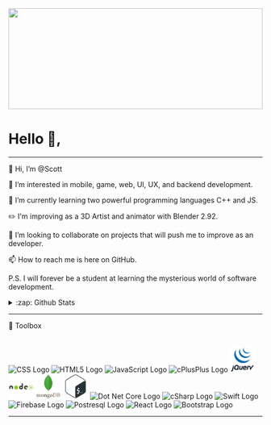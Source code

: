 <img height="200px" width="100%" src=https://www.designyourway.net/blog/wp-content/uploads/2018/12/programming-wallpaper4-700x438.jpg>

<!--
<p align="center">
   <a href="https://www.linkedin.com/in/lamontescott?lipi=urn%3Ali%3Apage%3Ad_flagship3_profile_view_base_contact_details%3BOsdbI1Z%2BRZS3k87PffWzqA%3D%3D">
   <img src="https://img.shields.io/badge/Linkedin-blue?style=flat-square&logo=linkedin&labelColor=blue">
   </a>
   <a href="https://lamontescott.github.io/personal-website/">
   <img src="">
   </a>
   <img src="https://img.shields.io/github/last-commit/lamontescott/personal-website?style=flat-square">
   <img src="https://img.shields.io/github/repo-size/lamontescott/personal-website?style=flat-square">
   </p>
-->
                                                                                                                                            
 <!--Donwload, other, Website, Github Last Commit, Github repo, Github repo size-->                                                                                                                                
<!--Allow Me to Introduce Myself -->
# Hello 👋, 

---
<!--Bio-->
<p>👋 Hi, I’m @Scott</p>
<p>👀 I’m interested in mobile, game, web, UI, UX, and backend development.</p>
<p>🌱 I’m currently learning two powerful programming languages C++ and JS.<p
<p>✏️ I'm improving as a 3D Artist and animator with Blender 2.92.</p>
<p>💞️ I’m looking to collaborate on projects that will push me to improve as an developer.</p>
<p>📫 How to reach me is here on GitHub.</p>
<p>P.S. I will forever be a student at learning the mysterious world of software development.</p>


 <!--Github Stats-->

<details>
    <summary>:zap: Github Stats </summary>
    
   
  <img align="center" src="https://github-readme-stats.vercel.app/api?username=lamontescott&theme=tokyonight&show_icons=true">
    
    
  <img align="center" src="https://github-readme-stats.vercel.app/api/top-langs/?username=lamontescott&layout=compact&theme=tokyonight">
   
</details>
         

         
         
---
<!--Toolbox-->
🧰 Toolbox
 <br>
 <br>
 <br>
<img src="https://cdn.worldvectorlogo.com/logos/css-3.svg" alt="CSS Logo" width="50" height="50"/>
<img src="https://cdn.worldvectorlogo.com/logos/html-1.svg" alt="HTML5 Logo" width="50" height="50"/> 
<img src="https://user-images.githubusercontent.com/63941608/126529691-5761ecf0-ce7e-4aa3-b6b5-4965069055e4.png" alt="JavaScript Logo" width="50" height="50"/> 
<img src="https://cdn.worldvectorlogo.com/logos/c.svg" alt="cPlusPlus Logo" width="50" height="50"/> 
<img src="https://github.com/devicons/devicon/blob/master/icons/jquery/jquery-original-wordmark.svg" alt="JQuery Logo" width="50" height="50"/>
<img src="https://github.com/devicons/devicon/blob/master/icons/nodejs/nodejs-original-wordmark.svg" alt="Node.js Logo" width="50" height="50" />
<img src="https://github.com/devicons/devicon/blob/master/icons/mongodb/mongodb-original-wordmark.svg" alt="MongoDB Logo" width="50" height="50" />
<img src="https://github.com/devicons/devicon/blob/master/icons/bash/bash-original.svg" alt="Bash Logo" width="50" height="50" />
<img src="https://github.com/lamontescott/devicon/blob/master/icons/dotnetcore/dotnetcore-original.svg" alt="Dot Net Core Logo" width="50" height="50">
<img src="https://github.com/lamontescott/devicon/blob/master/icons/csharp/csharp-original.svg" alt="cSharp Logo" width="50" height="50">
<img src="https://github.com/lamontescott/devicon/blob/master/icons/swift/swift-original.svg" alt="Swift Logo" width="50" height="50">
<img src="https://github.com/lamontescott/devicon/blob/master/icons/firebase/firebase-plain.svg" alt="Firebase Logo" width="50" height="50">
<img src="https://github.com/lamontescott/devicon/blob/master/icons/postgresql/postgresql-original.svg" alt="Postresql Logo" width="50" height="50">
<img src="https://github.com/lamontescott/devicon/blob/master/icons/react/react-original.svg" alt="React Logo" width="50" height="50">
<img src="https://github.com/lamontescott/devicon/blob/master/icons/bootstrap/bootstrap-plain.svg" alt="Bootstrap Logo" width="50" height="50">

---

